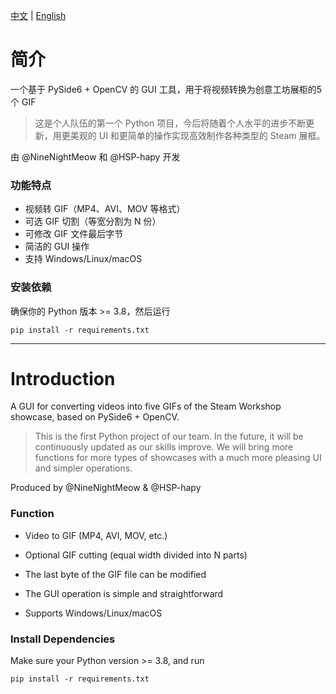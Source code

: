 [中文](#简介) | [English](#introduction)

# 简介
一个基于 PySide6 + OpenCV 的 GUI 工具，用于将视频转换为创意工坊展柜的5个 GIF  
> 这是个人队伍的第一个 Python 项目，今后将随着个人水平的进步不断更新，用更美观的 UI 和更简单的操作实现高效制作各种类型的 Steam 展框。

由 @NineNightMeow 和 @HSP-hapy 开发

### 功能特点

- 视频转 GIF（MP4、AVI、MOV 等格式）
- 可选 GIF 切割（等宽分割为 N 份）
- 可修改 GIF 文件最后字节
- 简洁的 GUI 操作
- 支持 Windows/Linux/macOS

### 安装依赖

确保你的 Python 版本 >= 3.8，然后运行  
```
pip install -r requirements.txt
```
---

# Introduction
A GUI for converting videos into five GIFs of the Steam Workshop showcase, based on PySide6 + OpenCV.  
> This is the first Python project of our team. In the future, it will be continuously updated as our skills improve. We will bring more functions for more types of showcases with a much more pleasing UI and simpler operations.

Produced by @NineNightMeow & @HSP-hapy

### Function

- Video to GIF (MP4, AVI, MOV, etc.)

- Optional GIF cutting (equal width divided into N parts)

- The last byte of the GIF file can be modified

- The GUI operation is simple and straightforward

- Supports Windows/Linux/macOS

### Install Dependencies

Make sure your Python version >= 3.8, and run

```
pip install -r requirements.txt
```

